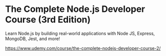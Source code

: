 # The Complete Node.js Developer Course (3rd Edition)
Learn Node.js by building real-world applications with Node JS, Express, MongoDB, Jest, and more!

https://www.udemy.com/course/the-complete-nodejs-developer-course-2/
